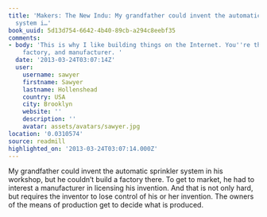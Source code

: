 ```yaml
---
title: 'Makers: The New Indu: My grandfather could invent the automatic sprinkler
  system i…'
book_uuid: 5d13d754-6642-4b40-89cb-a294c8eebf35
comments:
- body: 'This is why I like building things on the Internet. You''re the inventor,
    factory, and manufacturer. '
  date: '2013-03-24T03:07:14Z'
  user:
    username: sawyer
    firstname: Sawyer
    lastname: Hollenshead
    country: USA
    city: Brooklyn
    website: ''
    description: ''
    avatar: assets/avatars/sawyer.jpg
location: '0.0310574'
source: readmill
highlighted_on: '2013-03-24T03:07:14.000Z'
---
```


My grandfather could invent the automatic sprinkler system in his workshop, but he couldn’t build a factory there. To get to market, he had to interest a manufacturer in licensing his invention. And that is not only hard, but requires the inventor to lose control of his or her invention. The owners of the means of production get to decide what is produced.